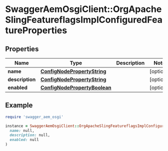 # SwaggerAemOsgiClient::OrgApacheSlingFeatureflagsImplConfiguredFeatureProperties

## Properties

| Name | Type | Description | Notes |
| ---- | ---- | ----------- | ----- |
| **name** | [**ConfigNodePropertyString**](ConfigNodePropertyString.md) |  | [optional] |
| **description** | [**ConfigNodePropertyString**](ConfigNodePropertyString.md) |  | [optional] |
| **enabled** | [**ConfigNodePropertyBoolean**](ConfigNodePropertyBoolean.md) |  | [optional] |

## Example

```ruby
require 'swagger_aem_osgi'

instance = SwaggerAemOsgiClient::OrgApacheSlingFeatureflagsImplConfiguredFeatureProperties.new(
  name: null,
  description: null,
  enabled: null
)
```

